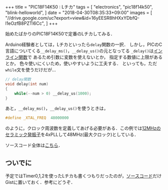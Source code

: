 +++
title = "PIC18F14K50 : Lチカ"
tags = [
  "electronics",
  "pic18f14k50",
  "blink-helloworld",
]
date = "2018-04-30T08:35:33+09:00"
images = [
  "//drive.google.com/uc?export=view&id=16yEESR8hHXxYDbfQ-l1eOzfB8PZTl6Cc",
]
+++

始めたばかりのPIC18F14K50で定番のLチカしてみる．  

<!--more-->

Arduino経験者としては，Lチカといったら`delay`関数の一択．
しかし，PICのC言語についてくる`__delay_ms()`，`__delay_us()`の元となってる
`_delay()`は[インライン関数](https://ja.wikipedia.org/wiki/%E3%82%A4%E3%83%B3%E3%83%A9%E3%82%A4%E3%83%B3%E9%96%A2%E6%95%B0)で
あるため引数に変数を使えないとか，
指定する数値に上限があるとか，
色々使いにくいため，使いやすいように工夫する．
といっても，ただ`while`文を使うだけだが...   

```c
// delay関数
void delay(int num)
{
    while(--num > 0) __delay_us(1000);
}
```

あと，`__delay_ms()`，`__delay_us()`を使うときは，

```c
#define _XTAL_FREQ  48000000
```

のように，クロック周波数を定義してあげる必要がある．この例では[12MHzのセラミック発振子](http://akizukidenshi.com/catalog/g/gP-02740/)を4xPLLして48MHz(最大クロック)としている．

ソースコード全体は[こちら](https://gist.github.com/ha2zakura/76f57229bf9200c05c2cab816442247f)．

## ついでに

予定ではTimer0,1,2を使ったLチカも書くつもりだったのが，[ソースコード](https://gist.github.com/ha2zakura/d74930f41ea1c25548fe041289cab217)だけGistに置いておく．参考にどうぞ．  
